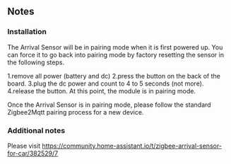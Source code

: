 <!-- Notes BEGIN: You can edit here. Add "## Notes" headline if not already present. -->
## Notes

### Installation
The Arrival Sensor will be in pairing mode when it is first powered up.  You can force it to go back into pairing mode by factory resetting the sensor in the following steps.

1.remove all power (battery and dc)
2.press the button on the back of the board.
3.plug the dc power and count to 4 to 5 seconds (not more).
4.release the button. At this point, the module is in pairing mode.

Once the Arrival Sensor is in pairing mode,  please follow the standard Zigbee2Mqtt pairing process for a new device. 

### Additional notes
Please visit https://community.home-assistant.io/t/zigbee-arrival-sensor-for-car/382529/7

<!-- Notes END: Do not edit below this line -->
